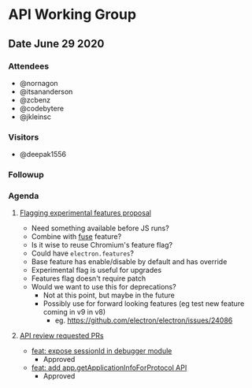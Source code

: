 # API Working Group

## Date June 29 2020

### Attendees

* @nornagon 
* @itsananderson
* @zcbenz
* @codebytere 
* @jkleinsc

### Visitors

* @deepak1556

### Followup


### Agenda

1. [Flagging experimental features proposal](https://hackmd.io/xikoUxTDS7WMbQIo0ZkVeA?view)
    * Need something available before JS runs?
    * Combine with [fuse](https://github.com/electron/electron/pull/24241) feature?
    * Is it wise to reuse Chromium's feature flag?
    * Could have `electron.features`?
    * Base feature has enable/disable by default and has override
    * Experimental flag is useful for upgrades
    * Features flag doesn't require patch
    * Would we want to use this for deprecations?
        * Not at this point, but maybe in the future
        * Possibly use for forward looking features (eg test new feature coming in v9 in v8)
            * eg. https://github.com/electron/electron/issues/24086

2.  [API review requested PRs](https://github.com/electron/electron/issues?q=is%3Aopen+label%3A%22api-review%2Frequested+%F0%9F%97%B3%22+-label%3Aapi-review%2Freviewed+)
    * [feat: expose sessionId in debugger module](https://github.com/electron/electron/pull/24170)
        * Approved
    * [feat: add app.getApplicationInfoForProtocol API](https://github.com/electron/electron/pull/24112)
        * Approved
